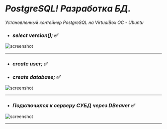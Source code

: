 # ___PostgreSQL! Разработка БД.___
*Установленный контейнер PostgreSQL на VirtualBox ОС - Ubuntu*

* ### *select version();*  :white_check_mark:
<image src=/images/version1.jpg
alt="screenshot"
caption="версия установленного PostgreSQL">
___


* ### *create user;*  :white_check_mark:
* ### *create database;*  :white_check_mark:
<image
src=/images/user_databas.jpg
alt="screenshot"
caption="Создание Пользователя и Базы Данных в СУБД">
___


* ### ***Подключился к серверу СУБД через DBeaver***  :white_check_mark:
<image
src=/images/connect.jpg
alt="screenshot"
caption="Подключение к СУБД">
___
